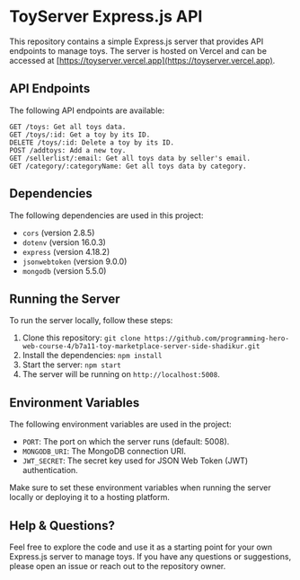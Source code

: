 # ToyServer Express.js API

This repository contains a simple Express.js server that provides API endpoints to manage toys. The server is hosted on Vercel and can be accessed at [https://toyserver.vercel.app](https://toyserver.vercel.app).

## API Endpoints

The following API endpoints are available:

    GET /toys: Get all toys data.
    GET /toys/:id: Get a toy by its ID.
    DELETE /toys/:id: Delete a toy by its ID.
    POST /addtoys: Add a new toy.
    GET /sellerlist/:email: Get all toys data by seller's email.
    GET /category/:categoryName: Get all toys data by category.

## Dependencies

The following dependencies are used in this project:

- `cors` (version 2.8.5)
- `dotenv` (version 16.0.3)
- `express` (version 4.18.2)
- `jsonwebtoken` (version 9.0.0)
- `mongodb` (version 5.5.0)

## Running the Server

To run the server locally, follow these steps:

1. Clone this repository: `git clone https://github.com/programming-hero-web-course-4/b7a11-toy-marketplace-server-side-shadikur.git`
2. Install the dependencies: `npm install`
3. Start the server: `npm start`
4. The server will be running on `http://localhost:5008`.

## Environment Variables

The following environment variables are used in the project:

- `PORT`: The port on which the server runs (default: 5008).
- `MONGODB_URI`: The MongoDB connection URI.
- `JWT_SECRET`: The secret key used for JSON Web Token (JWT) authentication.

Make sure to set these environment variables when running the server locally or deploying it to a hosting platform.

## Help & Questions?

Feel free to explore the code and use it as a starting point for your own Express.js server to manage toys. If you have any questions or suggestions, please open an issue or reach out to the repository owner.
